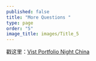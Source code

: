 ```yaml
---
published: false
title: "More Questions "
type: page
order: "5"
image_title: images/Title_5
---
```


戳这里：[Vist Portfolio Night China]()